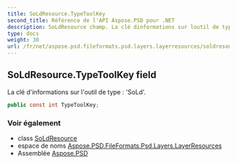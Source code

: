 ```yaml
---
title: SoLdResource.TypeToolKey
second_title: Référence de l'API Aspose.PSD pour .NET
description: SoLdResource champ. La clé dinformations sur loutil de type  SoLd.
type: docs
weight: 30
url: /fr/net/aspose.psd.fileformats.psd.layers.layerresources/soldresource/typetoolkey/
---
```

## SoLdResource.TypeToolKey field

La clé d'informations sur l'outil de type : 'SoLd'.

```csharp
public const int TypeToolKey;
```

### Voir également

* class [SoLdResource](../)
* espace de noms [Aspose.PSD.FileFormats.Psd.Layers.LayerResources](../../soldresource/)
* Assemblée [Aspose.PSD](../../../)



